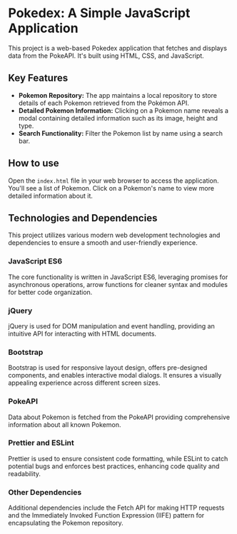 # Pokedex: A Simple JavaScript Application

This project is a web-based Pokedex application that fetches and displays data from the PokeAPI.  It's built using HTML, CSS, and JavaScript.


## Key Features

- **Pokemon Repository:** The app maintains a local repository to store details of each Pokemon retrieved from the Pokémon API.
- **Detailed Pokemon Information:** Clicking on a Pokemon name reveals a modal containing detailed information such as its image, height and type.
- **Search Functionality:** Filter the Pokemon list by name using a search bar. 


## How to use
Open the `index.html` file in your web browser to access the application. You'll see a list of Pokemon. Click on a Pokemon's name to view more detailed information about it.

## Technologies and Dependencies
This project utilizes various modern web development technologies and dependencies to ensure a smooth and user-friendly experience.

### JavaScript ES6
The core functionality is written in JavaScript ES6, leveraging promises for asynchronous operations, arrow functions for cleaner syntax and modules for better code organization.

### jQuery
jQuery is used for DOM manipulation and event handling, providing an intuitive API for interacting with HTML documents.

### Bootstrap
Bootstrap is used for responsive layout design, offers pre-designed components, and enables interactive modal dialogs. It ensures a visually appealing experience across different screen sizes.

### PokeAPI
Data about Pokemon is fetched from the PokeAPI providing comprehensive information about all known Pokemon.

### Prettier and ESLint
Prettier is used to ensure consistent code formatting, while ESLint to catch potential bugs and enforces best practices, enhancing code quality and readability.

### Other Dependencies
Additional dependencies include the Fetch API for making HTTP requests and the Immediately Invoked Function Expression (IIFE) pattern for encapsulating the Pokemon repository.
